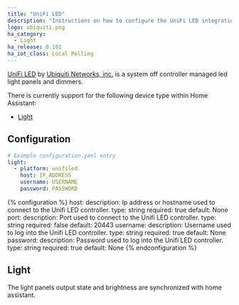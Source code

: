 ```yaml
---
title: "UniFi LED"
description: "Instructions on how to configure the UniFi LED integration with UniFi LED Controller by Ubiquiti."
logo: ubiquiti.png
ha_category:
  - Light
ha_release: 0.102
ha_iot_class: Local Polling
---
```


[UniFi LED](https://unifi-led.ui.com/) by [Ubiquiti Networks, inc.](https://www.ubnt.com/) is a system off controller managed led light panels and dimmers.

There is currently support for the following device type within Home Assistant:

- [Light](#light)

## Configuration

```yaml
# Example configuration.yaml entry
light:
  - platform: unifiled
    host: IP_ADDRESS
    username: USERNAME
    password: PASSWORD
```

{% configuration %}
host:
  description: Ip address or hostname used to connect to the Unifi LED controller.
  type: string
  required: true
  default: None
port:
  description: Port used to connect to the Unifi LED controller.
  type: string
  required: false
  default: 20443
username:
  description: Username used to log into the Unifi LED controller.
  type: string
  required: true
  default: None
password:
  description: Password used to log into the Unifi LED controller.
  type: string
  required: true
  default: None
{% endconfiguration %}

## Light

The light panels output state and brightness are synchronized with home assistant.
